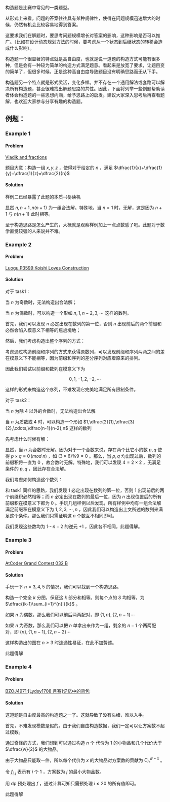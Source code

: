 构造题是比赛中常见的一类题型。

从形式上来看，问题的答案往往具有某种规律性，使得在问题规模迅速增大的时候，仍然有机会比较容易地得到答案。

这要求我们在解题时，要思考问题规模增长对答案的影响，这种影响是否可以推广。（比如在设计动态规划方法的时候，要考虑从一个状态到后继状态的转移会造成什么影响）。

构造题一个很显著的特点就是高自由度，也就是说一道题的构造方式可能有很多种，但是会有一种较为简单的构造方式满足题意。看起来是放宽了要求，让题目变的简单了，但很多时候，正是这种高自由度导致题目没有明确思路而无从下手。

构造题另一个特点就是形式灵活，变化多样。并不存在一个通用解法或套路可以解决所有构造题，甚至很难找出解题思路的共性。因此，下面将列举一些例题帮助读者体会构造题的一些思想内涵，给予思路上的启发。建议大家深入思考后再查看题解，也欢迎大家参与分享有趣的构造题。

## 例题：

### Example 1

#### Problem

[Vladik and fractions](http://codeforces.com/problemset/problem/743/C)

题目大意：构造一组 $x,y,z$ ，使得对于给定的 $n$ ，满足 $\dfrac{1}{x}+\dfrac{1}{y}+\dfrac{1}{z}=\dfrac{2}{n}$ 

#### Solution

样例二已经暴露了此题的本质~~（复读机~~

显然 $n,n+1,n(n+1)$ 为一组合法解。特殊地，当 $n=1$ 时，无解，这是因为 $n+1$ 与 $n(n+1)$ 此时相等。

至于构造思路是怎么产生的，大概就是观察样例加上一点点数感了吧。此题对于数学直觉较强的人来说并不难。

### Example 2

#### Problem

[Luogu P3599 Koishi Loves Construction](https://www.luogu.org/problemnew/show/P3599)

#### Solution

对于 task1：

当 $n$ 为奇数时，无法构造出合法解；

当 $n$ 为偶数时，可以构造一个形如 $n,1,n-2,3,\cdots$ 这样的数列。

首先，我们可以发现 $n$ 必定出现在数列的第一位，否则 $n$ 出现前后的两个前缀和必然会陷入模意义下相等的尴尬境地；

然后，我们考虑构造出整个序列的方式：

考虑通过构造前缀和序列的方式来获得原数列，可以发现前缀和序列两两之间的差在模意义下不能相等，因为前缀和序列的差分序列对应着原来的排列。

因此我们尝试以前缀和数列在模意义下为

$$
0,1,-1,2,-2,\cdots
$$

这样的形式来构造这个序列，不难发现它完美地满足所有限制条件。

对于 task2：

当 $n$ 为除 $4$ 以外的合数时，无法构造出合法解

当 $n$ 为质数或 $4$ 时，可以构造一个形如 $1,\dfrac{2}{1},\dfrac{3}{2},\cdots,\dfrac{n-1}{n-2},n$ 这样的数列

先考虑什么时候有解：

显然，当 $n$ 为合数时无解。因为对于一个合数来说，存在两个比它小的数 $p,q$ 使得 $p\times q \equiv 0 \,(mod\;n)$ ，如 $(3\times6)\%9=0$ 。那么，当 $p,q$ 均出现过后，数列的前缀积将一直为 $0$ ，故合数时无解。特殊地，我们可以发现 $4=2\times 2$ ，无满足条件的 $p,q$ ，因此存在合法解。

我们考虑如何构造这个数列：

和 task1 同样的思路，我们发现 $1$ 必定出现在数列的第一位，否则 $1$ 出现前后的两个前缀积必然相等；而 $n$ 必定出现在数列的最后一位，因为 $n$ 出现位置后的所有前缀积在模意义下都为 $0$ 。手玩几组样例以后发现，所有样例中均有一组合法解满足前缀积在模意义下为 $1,2,3,\cdots,n$ ，因此我们可以构造出上文所述的数列来满足这个条件。那么我们只需证明这 $n$ 个数互不相同即可。

我们发现这些数均为 $1 \cdots n-2$ 的逆元 $+1$ ，因此各不相同，此题得解。

### Example 3

#### Problem

[AtCoder Grand Contest 032 B](https://atcoder.jp/contests/agc032/tasks/agc032_b)

#### Solution

手玩一下 $n=3,4,5$ 的情况，我们可以找到一个构造思路。

构造一个完全 $k$ 分图，保证这 $k$ 部分和相等。则每个点的 $S$ 均相等，为 $\dfrac{(k-1)\sum_{i=1}^{n}i}{k}$ 。

如果 $n$ 为偶数，那么我们可以前后两两配对，即 $\{1,n\},\{2,n-1\}\cdots$ 

如果 $n$ 为奇数，那么我们可以把 $n$ 单拿出来作为一组，剩余的 $n-1$ 个两两配对，即 $\{n\},\{1,n-1\},\{2,n-2\}\cdots$ 

这样构造出的图在 $n\ge 3$ 时连通性易证，在此不加赘述。

此题得解

### Example 4

#### Problem

[BZOJ4971:\[Lydsy1708 月赛\]记忆中的背包](https://www.lydsy.com/JudgeOnline/problem.php?id=4971)

#### Solution

这道题是自由度最高的构造题之一了。这就导致了没有头绪，难以入手。

首先，不难发现模数是假的。由于我们自由构造数据，我们一定可以让方案数不超过模数。

通过奇怪的方式，我们想到可以通过构造 $n$ 个 代价为 $1$ 的小物品和几个代价大于 $\dfrac{w}{2}$ 的大物品。

由于大物品只能取一件，所以每个代价为 $x$ 的大物品对方案数的贡献为 $C_{n}^{w-x}$ 。

令 $f_{i,j}$ 表示有 $i$ 个 $1$ ，方案数为 $j$ 的最小大物品数。

用 dp 预处理出 $f$ ，通过计算可知只需预处理 $i\le 20$ 的所有值即可。

此题得解
